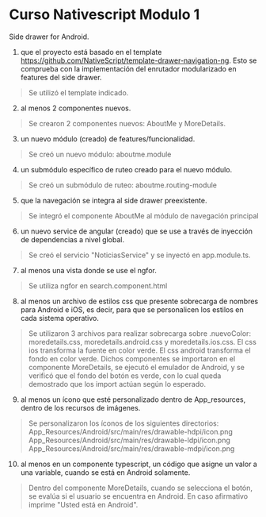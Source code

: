 # Curso Nativescript Modulo 1
Side drawer for Android.

1.  que el proyecto está basado en el template https://github.com/NativeScript/template-drawer-navigation-ng. Esto se comprueba con la implementación del enrutador modularizado en features del side drawer.
>Se utilizó el template indicado.
2. al menos 2 componentes nuevos.
>Se crearon 2 componentes nuevos: AboutMe y MoreDetails.
3. un nuevo módulo (creado) de features/funcionalidad.
>Se creó un nuevo módulo: aboutme.module
4. un submódulo específico de ruteo creado para el nuevo módulo.
>Se creó un submódulo de ruteo: aboutme.routing-module
5. que la navegación se integra al side drawer preexistente.
>Se integró el componente AboutMe al módulo de navegación principal
6. un nuevo service de angular (creado) que se use a través de inyección de dependencias a nivel global.
>Se creó el servicio "NoticiasService" y se inyectó en app.module.ts.
7. al menos una vista donde se use el ngfor.
>Se utiliza ngfor en search.component.html
8. al menos un archivo de estilos css que presente sobrecarga de nombres para Android e iOS, es decir, para que se personalicen los estilos en cada sistema operativo.
>Se utilizaron 3 archivos para realizar sobrecarga sobre .nuevoColor: moredetails.css, moredetails.android.css y moredetails.ios.css.
> El css ios transforma la fuente en color verde. El css android transforma el fondo en color verde.
>Dichos componentes se importaron en el componente MoreDetails, se ejecutó el emulador de Android, y se verificó que el fondo del botón es verde, 
>con lo cual queda demostrado que los import actúan según lo esperado.
9. al menos un ícono que esté personalizado dentro de App_resources, dentro de los recursos de imágenes.
>Se personalizaron los íconos de los siguientes directorios:
>App_Resources/Android/src/main/res/drawable-hdpi/icon.png
>App_Resources/Android/src/main/res/drawable-ldpi/icon.png
>App_Resources/Android/src/main/res/drawable-mdpi/icon.png
10. al menos en un componente typescript, un código que asigne un valor a una variable, cuando se está en Android solamente.
>Dentro del componente MoreDetails, cuando se selecciona el botón, se evalúa si el usuario se encuentra en Android. En caso afirmativo imprime "Usted está en Android".
